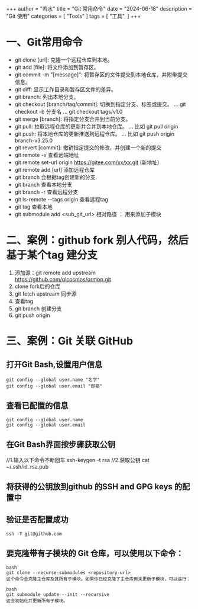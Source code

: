 ﻿+++
author = "若水"
title = "Git 常用命令"
date = "2024-06-18"
description = "Git 使用"
categories = [
    "Tools"
]
tags = [
    "工具",
]
+++

# 一、Git常用命令
- git clone [url]: 克隆一个远程仓库到本地。
- git add [file]: 将文件添加到暂存区。
- git commit -m "[message]": 将暂存区的文件提交到本地仓库，并附带提交信息。
- git diff: 显示工作目录和暂存区文件的差异。
- git branch: 列出本地分支。
- git checkout [branch/tag/commit]: 切换到指定分支、标签或提交。
  ... git checkout -b 分支名
  ... git checkout tags/v1.0
- git merge [branch]: 将指定分支合并到当前分支。
- git pull: 拉取远程仓库的更新并合并到本地仓库。
  ... 比如 git pull origin
- git push: 将本地仓库的更新推送到远程仓库。
  ... 比如 git push origin branch-v3.25.0
- git revert [commit]: 撤销指定提交的修改，并创建一个新的提交
- git remote -v 查看远端地址
- git remote set-url origin https://gitee.com/xx/xx.git (新地址)
- git remote add [url] 添加远程仓库
- git branch <new-branch-name> <tag-name> 会根据tag创建新的分支.
- git branch 查看本地分支
- git branch -r 查看远程分支
- git ls-remote --tags origin 查看远程tag
- git tag 查看本地
- git submodule  add  <sub_git_url>  相对路径 ： 用来添加子模块

# 二、案例：github fork 别人代码，然后基于某个tag 建分支
  1. 添加源：git remote add upstream https://github.com/qicosmos/ormpp.git
  2. clone fork后的仓库 
  3. git fetch upstream  同步源
  4. 查看tag 
  5. git branch <new-branch-name> <tag-name> 创建分支
  6. git push origin <new-branch-name>


# 三、案例：Git 关联 GitHub
## 打开Git Bash,设置用户信息
    git config --global user.name "名字"
    git config --global user.email "邮箱"
## 查看已配置的信息
    git config --global user.name
    git config --global user.email


## 在Git Bash界面按步骤获取公钥
   //1.输入以下命令不断回车
   ssh-keygen -t rsa
   //2.获取公钥
   cat ~/.ssh/id_rsa.pub
## 将获得的公钥放到github 的SSH and GPG keys 的配置中
## 验证是否配置成功
    ssh -T git@github.com

## 要克隆带有子模块的 Git 仓库，可以使用以下命令：
~~~
bash
git clone --recurse-submodules <repository-url>
这个命令会克隆主仓库及其所有子模块。如果你已经克隆了主仓库但未更新子模块，可以运行：

bash
git submodule update --init --recursive
这会初始化并更新所有子模块。
~~~


